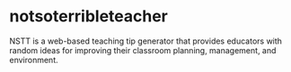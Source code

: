 # notsoterribleteacher
NSTT is a web-based teaching tip generator that provides educators with random ideas for improving their classroom planning, management, and environment.
